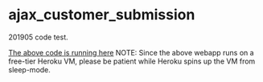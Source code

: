 # ajax_customer_submission

201905 code test.

[The above code is running here](https://jacklh-ctest.herokuapp.com/)
NOTE: Since the above webapp runs on a free-tier Heroku VM, please be patient while Heroku spins up the VM from sleep-mode.
